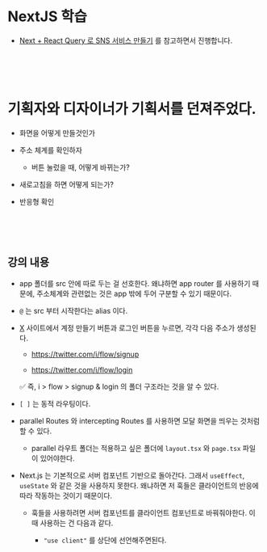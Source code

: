 # NextJS 학습

- [Next + React Query 로 SNS 서비스 만들기](https://www.inflearn.com/course/next-react-query-sns%EC%84%9C%EB%B9%84%EC%8A%A4/dashboard) 를 참고하면서 진행합니다.

<br><br><br>

# 기획자와 디자이너가 기획서를 던져주었다.

* 화면을 어떻게 만들것인가

* 주소 체계를 확인하자

    * 버튼 눌렀을 때, 어떻게 바뀌는가?

* 새로고침을 하면 어떻게 되는가?

* 반응형 확인

<br><br><br>

## 강의 내용

* app 폴더를 src 안에 따로 두는 걸 선호한다. 왜냐하면 app router 를 사용하기 때문에, 주소체계와 관련없는 것은 app 밖에 두어 구분할 수 있기 때문이다.

* `@` 는 src 부터 시작한다는 alias 이다.

* [X](twitter.com) 사이트에서 계정 만들기 버튼과 로그인 버튼을 누르면, 각각 다음 주소가 생성된다.

    * https://twitter.com/i/flow/signup

    * https://twitter.com/i/flow/login

    ✅ 즉, i > flow > signup & login 의 폴더 구조라는 것을 알 수 있다.

* `[ ]` 는 동적 라우팅이다.

* parallel Routes 와 intercepting Routes 를 사용하면 모달 화면을 띄우는 것처럼 할 수 있다.

    * parallel 라우트 폴더는 적용하고 싶은 폴더에 `layout.tsx` 와 `page.tsx` 파일이 있어야한다.

* Next.js 는 기본적으로 서버 컴포넌트 기반으로 돌아간다. 그래서 `useEffect`, `useState` 와 같은 것을 사용하지 못한다. 왜냐하면 저 훅들은 클라이언트의 반응에 따라 작동하는 것이기 때문이다.

    * 훅들을 사용하려면 서버 컴포넌트를 클라이언트 컴포넌트로 바꿔줘야한다. 이때 사용하는 건 다음과 같다.

        * `"use client"` 를 상단에 선언해주면된다.